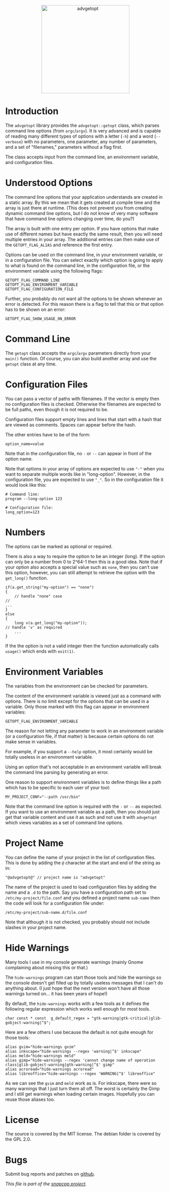 
<p align="center">
<img alt="advgetopt" title="Advance getopt, a C++ library to handle your command line options and configuration files seamlessly."
src="https://snapwebsites.org/sites/snapwebsites.org/files/images/advgetopt-277x277.png" width="277" height="277"/>
</p>

# Introduction

The `advgetopt` library provides the `advgetopt::getopt` class, which
parses command line options (from `argc`/`argv`). It is very advanced and
is capable of reading many different types of options with a letter
(`-h`) and a word (`--verbose`) with no parameters, one parameter, any
number of parameters, and a set of "filenames," parameters without
a flag first.

The class accepts input from the command line, an environment variable,
and configuration files.


# Understood Options

The command line options that your application understands are created
in a static array. By this we mean that it gets created at compile time
and the array is just there at runtime. (This does not prevent you from
creating dynamic command line options, but I do not know of very many
software that have command line options changing over time, do you?)

The array is built with one entry per option. If you have options that
make use of different names but have exactly the same result, then you
will need multiple entries in your array. The additional entries can
then make use of the `GETOPT_FLAG_ALIAS` and reference the first entry.

Options can be used on the command line, in your environment variable,
or in a configuration file. You can select exactly which option is going
to apply to what is found on the command line, in the configuration file,
or the environment variable using the following flags:

    GETOPT_FLAG_COMMAND_LINE
    GETOPT_FLAG_ENVIRONMENT_VARIABLE
    GETOPT_FLAG_CONFIGURATION_FILE

Further, you probably do not want all the options to be shown whenever
an error is detected. For this reason there is a flag to tell that
this or that option has to be shown on an error:

    GETOPT_FLAG_SHOW_USAGE_ON_ERROR


# Command Line

The `getopt` class accepts the `argc`/`argv` parameters directly from your
`main()` function. Of course, you can also build another array and use the
`getopt` class at any time.


# Configuration Files

You can pass a vector of paths with filenames. If the vector is
empty then no configuration files is checked. Otherwise the filenames
are expected to be full paths, even though it is not required to be.

Configuration files support empty lines and lines that start with
a hash that are viewed as comments. Spaces can appear before the hash.

The other entries have to be of the form:

    option_name=value

Note that in the configuration file, no `-` or `--` can appear in
front of the option name.

Note that options in your array of options are expected to use `"-"`
when you want to separate multiple words like in "long-option".
However, in the configuration file, you are expected to use `"_"`.
So in the configuration file it would look like this:

    # Command line:
    program --long-option 123

    # Configuration file:
    long_option=123


# Numbers

The options can be marked as optional or required.

There is also a way to require the option to be an integer (long). If
the option can only be a number from 0 to 2^64-1 then this is a good
idea. Note that if your option also accepts a special value such as
`none`, then you can't use this option, however, you can still attempt
to retrieve the option with the `get_long()` function.

    if(a.get_string("my-option") == "none")
    {
    	// handle "none" case
	//
	...
    }
    else
    {
    	long v(a.get_long("my-option"));
	// handle 'v' as required
    	...
    }

If the the option is not a valid integer then the function automatically
calls `usage()` which ends with `exit(1)`.


# Environment Variables

The variables from the environment can be checked for parameters.

The content of the environment variable is viewed just as a command
with options. There is no limit except for the options that can be
used in a variable. Only those marked with this flag can appear in
environment variables:

    GETOPT_FLAG_ENVIRONMENT_VARIABLE

The reason for not letting any parameter to work in an environment
variable (or a configuration file, if that matter) is because certain
options do not make sense in variables.

For example, if you support a `--help` option, it most certainly
would be totally useless in an environment variable.

Using an option that's not acceptable in an environment variable
will break the command line parsing by generating an error.

One reason to support environment variables is to define things
like a path which has to be specific to each user of your tool:

    MY_PROJECT_CONF="--path /usr/bin"

Note that the command line option is required with the `-` or `--`
as expected. If you want to use an environment variable as a path,
then you should just get that variable content and use it as such
and not use it with `advgetopt` which views variables as a set
of command line options.


# Project Name

You can define the name of your project in the list of configuration
files. This is done by adding the `@` character at the start and end
of the string as in:

    "@advgetopt@" // project name is "advgetopt"

The name of the project is used to load configuration files by adding
the name and a `.d` to the path. Say you have a configuration path
set to `/etc/my-project/file.conf` and you defined a project name
`sub-name` then the code will look for a configuration file under:

    /etc/my-project/sub-name.d/file.conf

Note that although it is not checked, you probably should not include
slashes in your project name.


# Hide Warnings

Many tools I use in my console generate warnings (mainly Gnome complaining
about missing this or that.)

The `hide-warnings` program can start those tools and hide the warnings
so the console doesn't get filled up by totally useless messages
that I can't do anything about. (I just hope that the next version
won't have all those warnings turned on... it has been years of hope!)

By default, the `hide-warnings` works with a few tools as it defines
the following regular expression which works well enough for most
tools.

    char const * const  g_default_regex = "gtk-warning|gtk-critical|glib-gobject-warning|^$";

Here are a few others I use because the default is not quite enough
for those tools:

    alias gvim="hide-warnings gvim"
    alias inkscape="hide-warnings --regex 'warning|^$' inkscape"
    alias meld="hide-warnings meld"
    alias gimp="hide-warnings --regex 'cannot change name of operation class|glib-gobject-warning|gtk-warning|^$' gimp"
    alias acroread="hide-warnings acroread"
    alias libreoffice="hide-warnings --regex 'WARNING|^$' libreoffice"

As we can see the `gvim` and `meld` work as is. For inkscape, there
were so many warnings that I just turn them all off. The worst is
certainly the Gimp and I still get warnings when loading certain
images. Hopefully you can reuse those aliases too.


# License

The source is covered by the MIT license. The debian folder is covered
by the GPL 2.0.


# Bugs

Submit bug reports and patches on
[github](https://github.com/m2osw/advgetopt/issues).


_This file is part of the [snapcpp project](https://snapwebsites.org/)._
